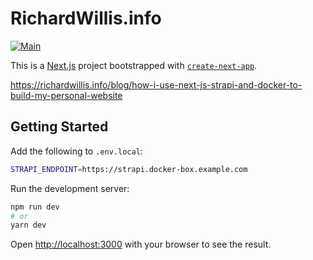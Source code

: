 # RichardWillis.info

[![Main](https://github.com/badsyntax/richardwillis.info/actions/workflows/main.yml/badge.svg)](https://github.com/badsyntax/richardwillis.info/actions/workflows/main.yml)

This is a [Next.js](https://nextjs.org/) project bootstrapped with [`create-next-app`](https://github.com/vercel/next.js/tree/canary/packages/create-next-app).

https://richardwillis.info/blog/how-i-use-next-js-strapi-and-docker-to-build-my-personal-website

## Getting Started

Add the following to `.env.local`:

```bash
STRAPI_ENDPOINT=https://strapi.docker-box.example.com
```

Run the development server:

```bash
npm run dev
# or
yarn dev
```

Open [http://localhost:3000](http://localhost:3000) with your browser to see the result.
